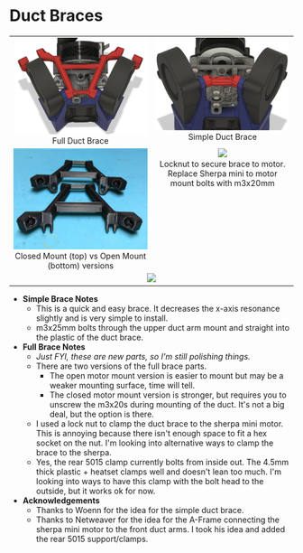 Duct Braces
============

<TABLE width=100%>
<TR>
<TD width=50% align="Center" valign="TOP"><IMG SRC="Images/Duct_Brace_Full.png"><BR>Full Duct Brace</TD>
<TD width=50% align="Center" valign="TOP"><IMG SRC="Images/Duct_Brace_Simple.png">Simple Duct Brace</TD>
</TR>
<TR>
<TD width=50% align="Center" valign="TOP"><IMG SRC="Images/Duct_Brace_OpenVsClosed.jpg"><BR>Closed Mount (top) vs Open Mount (bottom) versions</TD>
<TD width=50% align="Center" valign="TOP"><IMG SRC="Images/Duct_Brace_Back.png"><BR>Locknut to secure brace to motor.  <BR>Replace Sherpa mini to motor mount bolts with m3x20mm</TD>
</TR>
<TR><TD width=100% colspan=2 align="CENTER"><IMG SRC="Images/Duct_Brace_Full_Hardware.png"></TD></TR>
</TABLE>

- **Simple Brace Notes**
  - This is a quick and easy brace.  It decreases the x-axis resonance slightly and is very simple to install.
  - m3x25mm bolts through the upper duct arm mount and straight into the plastic of the duct brace.
- **Full Brace Notes**
  - *Just FYI, these are new parts, so I'm still polishing things.*
  - There are two versions of the full brace parts.  
    - The open motor mount version is easier to mount but may be a weaker mounting surface, time will tell.
    - The closed motor mount version is stronger, but requires you to unscrew the m3x20s during mounting of the duct.  It's not a big deal, but the option is there.  
  - I used a lock nut to clamp the duct brace to the sherpa mini motor.  This is annoying because there isn't enough space to fit a hex socket on the nut.  I'm looking into alternative ways to clamp the brace to the sherpa.
  - Yes, the rear 5015 clamp currently bolts from inside out.  The 4.5mm thick plastic + heatset clamps well and doesn't lean too much.  I'm looking into ways to have this clamp with the bolt head to the outside, but it works ok for now.  
- **Acknowledgements**
  - Thanks to Woenn for the idea for the simple duct brace.
  - Thanks to Netweaver for the idea for the A-Frame connecting the sherpa mini motor to the front duct arms.  I took his idea and added the rear 5015 support/clamps.  
